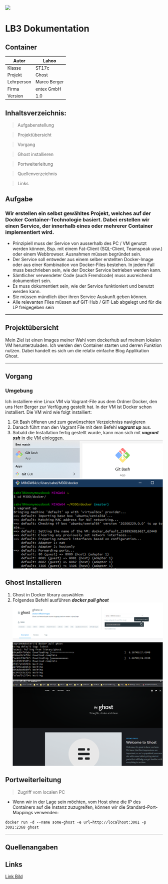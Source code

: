 ![](https://devopedia.org/images/article/101/8323.1565281088.png)
# LB3 Dokumentation
## Container


| Autor | Lahoo |
| ------ | ------ |
| Klasse | ST17c|
| Projekt | Ghost |
| Lehrperson | Marco Berger|
| Firma | entex GmbH|
| Version | 1.0 |


## Inhaltsverzeichnis:

  > Aufgabenstellung
  
  > Projektübersicht
  
  > Vorgang
  
  > Ghost installieren
  
  > Portweiterleitung
  
  > Quellenverzeichnis
  
  > Links


## Aufgabe
### Wir erstellen ein selbst gewähltes Projekt, welches auf der Docker Container-Technologie basiert. Dabei erstellen wir einen Service, der innerhalb eines oder mehrerer Container implementiert wird.

  -  Prinzipiell muss der Service von ausserhalb des PC / VM genutzt werden können, Bsp. mit einem Fat-Client (SQL-Client, Teamspeak usw.) oder einem Webbrowser. Ausnahmen müssen begründet sein.
  - Der Service soll entweder aus einem selber erstellten Docker-Image oder aus einer Kombination von Docker-Files bestehen. In jedem Fall muss beschrieben sein, wie der Docker Service betrieben werden kann.
  - Sämtlicher verwendeter Code (auch Fremdcode) muss ausreichend dokumentiert sein.
  -  Es muss dokumentiert sein, wie der Service funktioniert und benutzt werden kann.
  - Sie müssen mündlich über ihren Service Auskunft geben können.
  - Alle relevanten Files müssen auf GIT-Hub / GIT-Lab abgelegt und für die LP freigegeben sein
 *** 
## Projektübersicht
Mein Ziel ist einen Images meiner Wahl vom dockerhub auf meinem lokalen VM herunterzuladen. Ich werden den Container starten und derren Funktion nutzen. Dabei handelt es sich um die relativ einfache Blog Applikation Ghost.

*** 
## Vorgang 
### Umgebung
Ich installiere eine Linux VM via Vagrant-File aus dem Ordner Docker, den uns Herr Berger zur Verfügung gestellt hat. In der VM ist Docker schon installiert. Die VM wird wie folgt installiert:

1. Git Bash öffenen und zum gewünschten Verzeichniss navigieren
2. Danach führt man den Vagrant File mit dem Befehl ***vagrant up*** aus.
3. Sobald die Installation fertig gestellt wurde, kann man sich mit ***vagrant ssh*** in die VM einloggen.
 ![Bild1](1.png)
 ![Bild2](2.png)
## Ghost Installieren
1. Ghost in Docker library auswählen
2. Folgendes Befehl ausführen ***docker pull ghost***
![Bild3](3.png)
![Bild4](4.png)
![Bild5](5.png)
## Portweiterleitung

> Zugriff vom localen PC
- Wenn wir in der Lage sein möchten, vom Host ohne die IP des Containers auf die Instanz zuzugreifen, können wir die Standard-Port-Mappings verwenden:
```
docker run -d --name some-ghost -e url=http://localhost:3001 -p 3001:2368 ghost

```
 *** 
## Quellenangaben
## Links

[Link Bild][1]

[1]: https://devopedia.org/images/article/101/8323.1565281088.png"

